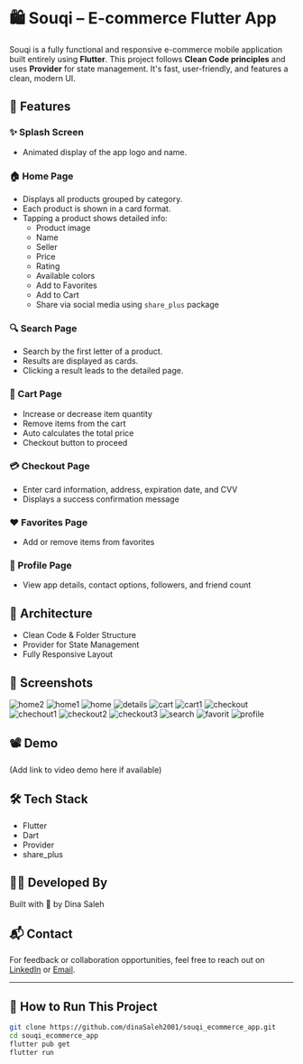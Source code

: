 # 🛍️ Souqi – E-commerce Flutter App

Souqi is a fully functional and responsive e-commerce mobile application built entirely using **Flutter**. This project follows **Clean Code principles** and uses **Provider** for state management. It's fast, user-friendly, and features a clean, modern UI.

## 🚀 Features

### ✨ Splash Screen
- Animated display of the app logo and name.

### 🏠 Home Page
- Displays all products grouped by category.
- Each product is shown in a card format.
- Tapping a product shows detailed info:
  - Product image
  - Name
  - Seller
  - Price
  - Rating
  - Available colors
  - Add to Favorites
  - Add to Cart
  - Share via social media using `share_plus` package

### 🔍 Search Page
- Search by the first letter of a product.
- Results are displayed as cards.
- Clicking a result leads to the detailed page.

### 🛒 Cart Page
- Increase or decrease item quantity
- Remove items from the cart
- Auto calculates the total price
- Checkout button to proceed

### 💳 Checkout Page
- Enter card information, address, expiration date, and CVV
- Displays a success confirmation message

### ❤️ Favorites Page
- Add or remove items from favorites

### 👤 Profile Page
- View app details, contact options, followers, and friend count

## 🧱 Architecture
- Clean Code & Folder Structure
- Provider for State Management
- Fully Responsive Layout

## 📸 Screenshots
![home2](https://github.com/user-attachments/assets/1f17e2bc-fc3e-47a9-b5f2-054d426f5bba)
![home1](https://github.com/user-attachments/assets/24fa6ab9-0c2d-4734-b479-9bc4b9323457)
![home](https://github.com/user-attachments/assets/d3d81993-a6b0-4c71-877e-2fa994521df9)
![details](https://github.com/user-attachments/assets/9900431e-b3a1-4a56-9faa-d27852fb0736)
![cart](https://github.com/user-attachments/assets/f3553bec-8fda-486f-8fcc-4f290b43d431)
![cart1](https://github.com/user-attachments/assets/189939a5-1cf9-4de6-b189-ed4392e93dce)
![checkout](https://github.com/user-attachments/assets/f61b8805-fd8f-48e6-9baa-400401b383d3)
![chechout1](https://github.com/user-attachments/assets/5bb85a74-a422-486d-99fd-1c4ee3e73396)
![checkout2](https://github.com/user-attachments/assets/23571b58-67e0-4d0f-831b-4a28bbc1b5fb)
![checkout3](https://github.com/user-attachments/assets/f7549054-e8e9-4871-bfed-80fd88943a7f)
![search](https://github.com/user-attachments/assets/09e37ded-3bca-4943-b061-1e6969249721)
![favorit](https://github.com/user-attachments/assets/b09011b9-de19-4b77-a755-d6e2b1ebceae)
![profile](https://github.com/user-attachments/assets/192c3f29-9df9-48e6-a995-13c6da19843d)


## 📽️ Demo
(Add link to video demo here if available)

## 🛠️ Tech Stack
- Flutter
- Dart
- Provider
- share_plus

## 👩‍💻 Developed By
Built with 💙 by Dina Saleh

## 📬 Contact
For feedback or collaboration opportunities, feel free to reach out on [LinkedIn](https://www.linkedin.com/in/dina-saleh-a815b8249) or [Email](dinasaleh729@gmail.com).

---

## 📌 How to Run This Project

```bash
git clone https://github.com/dinaSaleh2001/souqi_ecommerce_app.git
cd souqi_ecommerce_app
flutter pub get
flutter run
